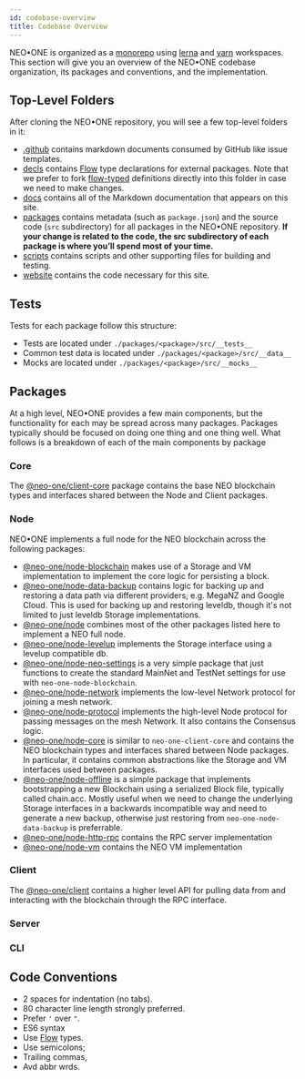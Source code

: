 ```yaml
---
id: codebase-overview
title: Codebase Overview
---
```

NEO•ONE is organized as a [monorepo](https://medium.com/@maoberlehner/monorepos-in-the-wild-33c6eb246cb9) using [lerna](https://github.com/lerna/lerna) and [yarn](https://yarnpkg.com/en/) workspaces. This section will give you an overview of the NEO•ONE codebase organization, its packages and conventions, and the implementation.

## Top-Level Folders

After cloning the NEO•ONE repository, you will see a few top-level folders in it:

- [.github](https://github.com/neo-one-suite/neo-one/tree/master/.github) contains markdown documents consumed by GitHub like issue templates.
- [decls](https://github.com/neo-one-suite/neo-one/tree/master/decls) contains [Flow] type declarations for external packages. Note that we prefer to fork [flow-typed](https://github.com/flowtype/flow-typed) definitions directly into this folder in case we need to make changes.
- [docs](https://github.com/neo-one-suite/neo-one/tree/master/docs) contains all of the Markdown documentation that appears on this site.
- [packages](https://github.com/neo-one-suite/neo-one/tree/master/packages) contains metadata (such as `package.json`) and the source code (`src` subdirectory) for all packages in the NEO•ONE repository. **If your change is related to the code, the src subdirectory of each package is where you’ll spend most of your time.**
- [scripts](https://github.com/neo-one-suite/neo-one/tree/master/scripts) contains scripts and other supporting files for building and testing.
- [website](https://github.com/neo-one-suite/neo-one/tree/master/website) contains the code necessary for this site.

## Tests

Tests for each package follow this structure:

- Tests are located under `./packages/<package>/src/__tests__`
- Common test data is located under `./packages/<package>/src/__data__`
- Mocks are located under `./packages/<package>/src/__mocks__`

## Packages

At a high level, NEO•ONE provides a few main components, but the functionality for each may be spread across many packages. Packages typically should be focused on doing one thing and one thing well. What follows is a breakdown of each of the main components by package

### Core

The [@neo-one/client-core](https://github.com/neo-one-suite/neo-one/tree/master/packages/neo-one-client-core) package contains the base NEO blockchain types and interfaces shared between the Node and Client packages.

### Node

NEO•ONE implements a full node for the NEO blockchain across the following packages:

- [@neo-one/node-blockchain](https://github.com/neo-one-suite/neo-one/tree/master/packages/neo-one-node-blockchain) makes use of a Storage and VM implementation to implement the core logic for persisting a block.
- [@neo-one/node-data-backup](https://github.com/neo-one-suite/neo-one/tree/master/packages/neo-one-node-data-backup) contains logic for backing up and restoring a data path via different providers, e.g. MegaNZ and Google Cloud. This is used for backing up and restoring leveldb, though it's not limited to just leveldb Storage implementations.
- [@neo-one/node](https://github.com/neo-one-suite/neo-one/tree/master/packages/neo-one-node) combines most of the other packages listed here to implement a NEO full node.
- [@neo-one/node-levelup](https://github.com/neo-one-suite/neo-one/tree/master/packages/neo-one-node-blockchain) implements the Storage interface using a levelup compatible db.
- [@neo-one/node-neo-settings](https://github.com/neo-one-suite/neo-one/tree/master/packages/neo-one-node-neo-settings) is a very simple package that just functions to create the standard MainNet and TestNet settings for use with `neo-one-node-blockchain`.
- [@neo-one/node-network](https://github.com/neo-one-suite/neo-one/tree/master/packages/neo-one-node-network) implements the low-level Network protocol for joining a mesh network.
- [@neo-one/node-protocol](https://github.com/neo-one-suite/neo-one/tree/master/packages/neo-one-node-protocol) implements the high-level Node protocol for passing messages on the mesh Network. It also contains the Consensus logic.
- [@neo-one/node-core](https://github.com/neo-one-suite/neo-one/tree/master/packages/neo-one-node-core) is similar to `neo-one-client-core` and contains the NEO blockchain types and interfaces shared between Node packages. In particular, it contains common abstractions like the Storage and VM interfaces used between packages.
-  [@neo-one/node-offline](https://github.com/neo-one-suite/neo-one/tree/master/packages/neo-one-node-offline) is a simple package that implements bootstrapping a new Blockchain using a serialized Block file, typically called chain.acc. Mostly useful when we need to change the underlying Storage interfaces in a backwards incompatible way and need to generate a new backup, otherwise just restoring from `neo-one-node-data-backup` is preferrable.
- [@neo-one/node-http-rpc](https://github.com/neo-one-suite/neo-one/tree/master/packages/neo-one-node-rpc) contains the RPC server implementation
- [@neo-one/node-vm](https://github.com/neo-one-suite/neo-one/tree/master/packages/neo-one-node-vm) contains the NEO VM implementation

### Client

The [@neo-one/client](https://github.com/neo-one-suite/neo-one/tree/master/packages/neo-one-client) contains a higher level API for pulling data from and interacting with the blockchain through the RPC interface.

### Server

### CLI

## Code Conventions

- 2 spaces for indentation (no tabs).
- 80 character line length strongly preferred.
- Prefer `'` over `"`.
- ES6 syntax
- Use [Flow] types.
- Use semicolons;
- Trailing commas,
- Avd abbr wrds.

[Flow]: https://flow.org/
